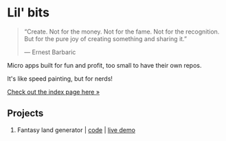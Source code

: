 # Lil' bits

> “Create. Not for the money. Not for the fame. Not for the recognition. But for the pure joy of creating something and sharing it.”
>
> ― Ernest Barbaric

Micro apps built for fun and profit, too small to have their own repos.

It's like speed painting, but for nerds!

[Check out the index page here »](https://arturmroz.github.io/little-bits/)

## Projects

1. Fantasy land generator |
   [code](https://github.com/ArturMroz/little-bits/tree/master/fantasy-lands) |
   [live demo](https://arturmroz.github.io/little-bits/fantasy-lands/)

